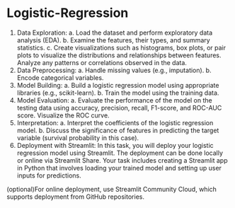 # Logistic-Regression
1. Data Exploration:
a. Load the dataset and perform exploratory data analysis (EDA).
b. Examine the features, their types, and summary statistics.
c. Create visualizations such as histograms, box plots, or pair plots to visualize the distributions and relationships between features.
Analyze any patterns or correlations observed in the data.
2. Data Preprocessing:
a. Handle missing values (e.g., imputation).
b. Encode categorical variables.
3. Model Building:
a. Build a logistic regression model using appropriate libraries (e.g., scikit-learn).
b. Train the model using the training data.
4. Model Evaluation:
a. Evaluate the performance of the model on the testing data using accuracy, precision, recall, F1-score, and ROC-AUC score.
Visualize the ROC curve.
5. Interpretation:
a. Interpret the coefficients of the logistic regression model.
b. Discuss the significance of features in predicting the target variable (survival probability in this case).
6. Deployment with Streamlit:
In this task, you will deploy your logistic regression model using Streamlit. The deployment can be done locally or online via Streamlit Share. Your task includes creating a Streamlit app in Python that involves loading your trained model and setting up user inputs for predictions. 

(optional)For online deployment, use Streamlit Community Cloud, which supports deployment from GitHub repositories. 
